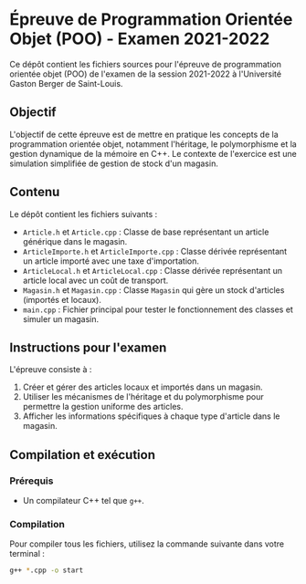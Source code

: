 # Épreuve de Programmation Orientée Objet (POO) - Examen 2021-2022

Ce dépôt contient les fichiers sources pour l'épreuve de programmation orientée objet (POO) de l'examen de la session 2021-2022 à l'Université Gaston Berger de Saint-Louis.

## Objectif

L'objectif de cette épreuve est de mettre en pratique les concepts de la programmation orientée objet, notamment l'héritage, le polymorphisme et la gestion dynamique de la mémoire en C++. Le contexte de l'exercice est une simulation simplifiée de gestion de stock d'un magasin.

## Contenu

Le dépôt contient les fichiers suivants :

- `Article.h` et `Article.cpp` : Classe de base représentant un article générique dans le magasin.
- `ArticleImporte.h` et `ArticleImporte.cpp` : Classe dérivée représentant un article importé avec une taxe d'importation.
- `ArticleLocal.h` et `ArticleLocal.cpp` : Classe dérivée représentant un article local avec un coût de transport.
- `Magasin.h` et `Magasin.cpp` : Classe `Magasin` qui gère un stock d'articles (importés et locaux).
- `main.cpp` : Fichier principal pour tester le fonctionnement des classes et simuler un magasin.

## Instructions pour l'examen

L'épreuve consiste à :

1. Créer et gérer des articles locaux et importés dans un magasin.
2. Utiliser les mécanismes de l'héritage et du polymorphisme pour permettre la gestion uniforme des articles.
3. Afficher les informations spécifiques à chaque type d'article dans le magasin.

## Compilation et exécution

### Prérequis

- Un compilateur C++ tel que `g++`.

### Compilation

Pour compiler tous les fichiers, utilisez la commande suivante dans votre terminal :

```bash
g++ *.cpp -o start 
